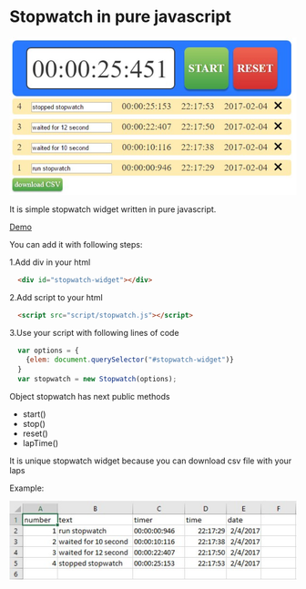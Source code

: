 # Stopwatch in pure javascript

![Alt text](stopwatch_screen.jpg?raw=true "widget stopwatch")

It is simple stopwatch widget written in pure javascript. 

[Demo](https://arslangapizov.github.io/stopwatch.js)

You can add it with following steps:

1.Add div in your html

```html
  <div id="stopwatch-widget"></div>
```

2.Add script to your html

```html
  <script src="script/stopwatch.js"></script>
```
3.Use your script with following lines of code

```javascript
  var options = {
    {elem: document.querySelector("#stopwatch-widget")}
  }
  var stopwatch = new Stopwatch(options);
```
Object stopwatch has next public methods

* start()
* stop()
* reset()
* lapTime()

It is unique stopwatch widget because you can download csv file with your laps

Example:

![Alt text](stopwatch_csv_screen.jpg?raw=true "widget stopwatch")


